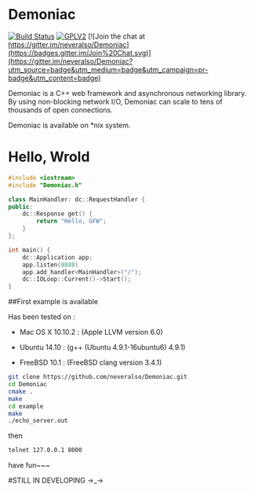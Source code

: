 # Demoniac

[![Build Status](https://travis-ci.org/neveralso/Demoniac.svg?branch=master)](https://travis-ci.org/neveralso/Demoniac)  [![GPLV2](https://img.shields.io/badge/License-GPLV2-brightgreen.svg)](http://www.gnu.org/licenses/gpl-2.0.html)  [![Join the chat at https://gitter.im/neveralso/Demoniac](https://badges.gitter.im/Join%20Chat.svg)](https://gitter.im/neveralso/Demoniac?utm_source=badge&utm_medium=badge&utm_campaign=pr-badge&utm_content=badge)

Demoniac is a C++ web framework and asynchronous networking library.
By using non-blocking network I/O,
Demoniac can scale to tens of thousands of open connections.

Demoniac is available on *nix system.


# Hello, Wrold

```c++
#include <iostream>
#include "Demoniac.h"

class MainHandler: dc::RequestHandler {
public:
	dc::Response get() {
		return "Hello, GFW";
	}
};

int main() {
	dc::Application app;
	app.listen(8888)
	app.add_handler<MainHandler>("/");
	dc::IOLoop::Current()->Start();
}
```


##First example is available

Has been tested on :

- Mac OS X 10.10.2 : (Apple LLVM version 6.0)

- Ubuntu 14.10 : (g++ (Ubuntu 4.9.1-16ubuntu6) 4.9.1)

- FreeBSD 10.1 : (FreeBSD clang version 3.4.1)


```sh
git clone https://github.com/neveralso/Demoniac.git
cd Demoniac
cmake .
make
cd example
make
./echo_server.out
```

then

```sh
telnet 127.0.0.1 8000
```

have fun~~~

#STILL IN DEVELOPING →_→

